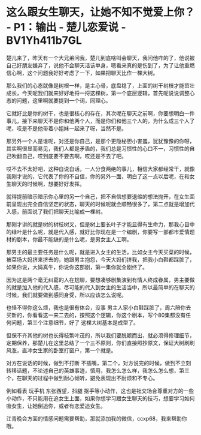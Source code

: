 # 这么跟女生聊天，让她不知不觉爱上你？ - P1：输出 - 楚儿恋爱说 - BV1Yh411b7GL

楚儿来了，昨天有一个大兄弟问我，楚儿到底啥叫会聊天，我问他咋的了，他说被自己好朋友嫌弃了，说他不会聊天活该单身，嗯看来真的是伤到了，为了让他重燃信心啊，这个问题我好好考虑了一下，如果把聊天比作一棵大树。

那么我们的心态就像是树根一样，是主心骨，底盘稳了，上面的树干树枝才能茁壮成长，今天呢我们就来好好地捋一捋这棵树，第一个底层逻辑，首先呢说说调整心态的问题，这里啊就要提到一个词，同理心。

它就好比是你的树干，也是很核心的存在，其次呢在聊天之前啊，你要想明白一件事儿，接下来聊天不是你和他两个人，而是你们和他三个人的，为什么成三个人了呢，哎是不是他带着小姐妹一起来了呀，当然不是。

那另外一个人是谁呢，对还是你自己，是那个更隐秘胆小害羞，犹犹豫豫的你呀，其实啊很显而易见，我们人都是矛盾的，我们总是习惯性的心口不一，习惯性的自己吹翻自己，哎到底要不要去啊，哎还是不去了吧。

哎不去不太好吧，这种自说自话，一人分食两绝的事儿，相信大家都经常干，就像我刚才说的，它代表了你的不自信，你的另外一面，明白了这一点以后呢，在和女生聊天的时候啊，想要好好发挥。

就得提前暗示暗示你心里的另一个自己，把不自信想要退缩的想法抛开，在女生面前呈现出完全自信坚定的状态，聊天的时候呢就会顺畅很多了，第二点就是增加代入感，前面说了我们把聊天比喻成一棵树。

那刚才讲的就是树的树枝树叉，但是树上要长叶子才能显得有生命力，那我心目中的绿叶是什么呢，就是代入感，就好比你现在是一个编剧，你要写一部都市爱情题材的剧本，你最不能缺的是什么呢，是男女主人工啊。

那男主的最主要任务是什么呢，就是进入女主的生活，比如女主今天买菜的时候，被菜场大妈挤来挤去的，她跟男主抱怨，今天大妈们挤我，把我小白鞋都踩脏了，如果你说，大妈真牛，你说你这部剧，第一集你就全剧终了。

因为这是两个毫无纠葛的人在尬聊，要想凑够剧集演到有情人终成眷属，男主要做的就是加入他的代入感，尽可能的代入到女主的生活当中，所以最简单的在聊天的时候，我们就要做到感同身受，所以应该怎么说呢。

也怪不得你这么烦，我也是很有体会，没事 男主人家小白鞋踩脏了，周六陪你去买新的，你看看这一来二去的，按照这个逻辑，你这个剧本，写个80集都没有任何问题，第三个注意细节，好了 这棵大树基本是成型了。

但保不齐其他的树也长得枝繁叶茂的，所以我们要脱颖而出，就必须得修理细节，定期保养，那楚儿在这里总结了一个三不原则，你们直接照抄原文，保证大树刷刷风涨，直冲女生家的卧室打窗户，第一个就是。

对方在说话的时候，做到不打断 不插嘴，第二个，对方说完的时候，做到不立刻转移话题，不论述自己的英雄事迹，慎用，我怎么怎么样，我怎么怎么想，第三个，在聊天的过程中做到耐心倾听，避免表现出不耐烦和不专心。

例如看表 玩手机 东张西望，抖腿 抠手等小动作，这也是社交场合尊重对方的一些小动作，不只能用在追女生上面，如果你想学习跟女生聊天的技巧，想要学习如何吸女生，让她倒追你，或者有恋爱追女生。

江青晚会方面的情感问题需要帮助，那就添加我的微信，ccxp68，我来帮助你哦。
